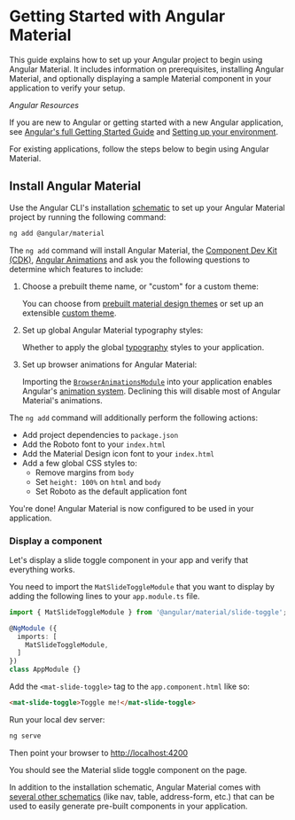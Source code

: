 # Getting Started with Angular Material

This guide explains how to set up your Angular project to begin using Angular Material. It includes
information on prerequisites, installing Angular Material, and optionally displaying a sample
Material component in your application to verify your setup.

*Angular Resources*

If you are new to Angular or getting started with a new Angular application, see
[Angular's full Getting Started Guide](https://angular.io/start) and
[Setting up your environment](https://angular.io/guide/setup-local).

For existing applications, follow the steps below to begin using Angular Material.

## Install Angular Material

Use the Angular CLI's installation [schematic](https://material.angular.io/guide/schematics) to set
up your Angular Material project by running the following command:

```bash
ng add @angular/material
```

The `ng add` command will install Angular Material, the
[Component Dev Kit (CDK)](https://material.angular.io/cdk/categories),
[Angular Animations](https://angular.io/guide/animations) and ask you the following questions to
determine which features to include:

1. Choose a prebuilt theme name, or "custom" for a custom theme:

   You can choose from [prebuilt material design themes](https://material.angular.io/guide/theming#pre-built-themes) or set up an extensible [custom theme](https://material.angular.io/guide/theming#defining-a-theme).

2. Set up global Angular Material typography styles:

   Whether to apply the global [typography](https://material.angular.io/guide/typography) styles to your application.

3. Set up browser animations for Angular Material:

   Importing the [`BrowserAnimationsModule`](https://angular.io/api/platform-browser/animations/BrowserAnimationsModule) into your application enables Angular's [animation system](https://angular.io/guide/animations). Declining this will disable most of Angular Material's animations.

The `ng add` command will additionally perform the following actions:

* Add project dependencies to `package.json`
* Add the Roboto font to your `index.html`
* Add the Material Design icon font to your `index.html`
* Add a few global CSS styles to:
  * Remove margins from `body`
  * Set `height: 100%` on `html` and `body`
  * Set Roboto as the default application font

You're done! Angular Material is now configured to be used in your application.


### Display a component

Let's display a slide toggle component in your app and verify that everything works.

You need to import the `MatSlideToggleModule` that you want to display by adding the following lines to
your `app.module.ts` file.

```ts
import { MatSlideToggleModule } from '@angular/material/slide-toggle';

@NgModule ({
  imports: [
    MatSlideToggleModule,
  ]
})
class AppModule {}
```

Add the `<mat-slide-toggle>` tag to the `app.component.html` like so:

```html
<mat-slide-toggle>Toggle me!</mat-slide-toggle>
```

Run your local dev server:

```bash
ng serve
```

Then point your browser to [http://localhost:4200](http://localhost:4200)

You should see the Material slide toggle component on the page.

In addition to the installation schematic, Angular Material comes with
[several other schematics](https://material.angular.io/guide/schematics) (like nav, table,
address-form, etc.) that can be used to easily generate pre-built components in your application.
